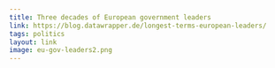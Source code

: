 ```yaml
---
title: Three decades of European government leaders
link: https://blog.datawrapper.de/longest-terms-european-leaders/
tags: politics
layout: link
image: eu-gov-leaders2.png
---
```

